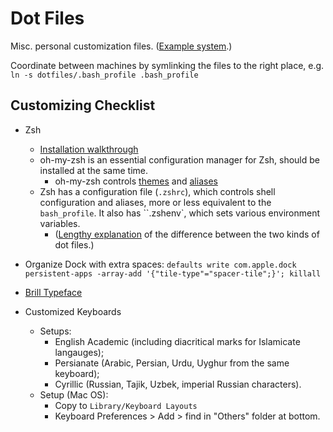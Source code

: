 # Dot Files

Misc. personal customization files. ([Example system](https://github.com/iamlemec/dotfiles).)

Coordinate between machines by symlinking the files to the right place, e.g. `ln -s dotfiles/.bash_profile .bash_profile`

## Customizing Checklist

- Zsh
  - [Installation walkthrough](https://www.freecodecamp.org/news/how-to-configure-your-macos-terminal-with-zsh-like-a-pro-c0ab3f3c1156/)
  - oh-my-zsh is an essential configuration manager for Zsh, should be installed at the same time.
    - oh-my-zsh controls [themes](https://github.com/robbyrussell/oh-my-zsh/wiki/themes) and [aliases](https://github.com/robbyrussell/oh-my-zsh/wiki/Cheatsheet)
  - Zsh has a configuration file (`.zshrc`), which controls shell configuration and aliases, more or less equivalent to the `bash_profile`. It also has ``.zshenv`,  which sets various environment variables.  
    - ([Lengthy explanation](https://unix.stackexchange.com/questions/71253/what-should-shouldnt-go-in-zshenv-zshrc-zlogin-zprofile-zlogout) of the difference between the two kinds of dot files.)
- Organize Dock with extra spaces: `defaults write com.apple.dock persistent-apps -array-add '{"tile-type"="spacer-tile";}'; killall`

- [Brill Typeface](https://brill.com/page/BrillFont/brill-typeface)
- Customized Keyboards
  - Setups:
    - English Academic (including diacritical marks for Islamicate langauges);
    - Persianate (Arabic, Persian, Urdu, Uyghur from the same keyboard);
    - Cyrillic (Russian, Tajik, Uzbek, imperial Russian characters).
  - Setup (Mac OS):
    - Copy to `Library/Keyboard Layouts`
    - Keyboard Preferences > Add > find in "Others" folder at bottom.
